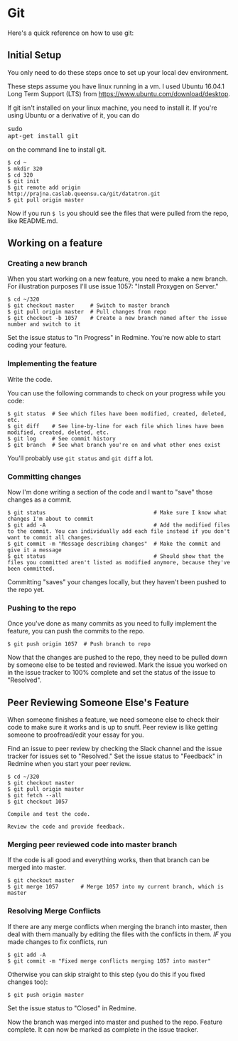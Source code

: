 # Git

Here's a quick reference on how to use git:

## Initial Setup

You only need to do these steps once to set up your local dev environment.

These steps assume you have linux running in a vm. I used Ubuntu 16.04.1 Long Term Support (LTS) from https://www.ubuntu.com/download/desktop.

If git isn't installed on your linux machine, you need to install it. If you're using Ubuntu or a derivative of it, you can do <pre>sudo apt-get install git</pre> on the command line to install git.

```
$ cd ~
$ mkdir 320
$ cd 320
$ git init
$ git remote add origin http://prajna.caslab.queensu.ca/git/datatron.git
$ git pull origin master
```

Now if you run `$ ls` you should see the files that were pulled from the repo, like README.md.

## Working on a feature

### Creating a new branch

When you start working on a new feature, you need to make a new branch. For illustration purposes I'll use issue 1057: "Install Proxygen on Server."

```
$ cd ~/320
$ git checkout master     # Switch to master branch
$ git pull origin master  # Pull changes from repo
$ git checkout -b 1057    # Create a new branch named after the issue number and switch to it
```

Set the issue status to "In Progress" in Redmine. You're now able to start coding your feature.

### Implementing the feature

Write the code.

You can use the following commands to check on your progress while you code:

```
$ git status  # See which files have been modified, created, deleted, etc.
$ git diff    # See line-by-line for each file which lines have been modified, created, deleted, etc.
$ git log     # See commit history
$ git branch  # See what branch you're on and what other ones exist
```

You'll probably use `git status` and `git diff` a lot.

### Committing changes

Now I'm done writing a section of the code and I want to "save" those changes as a commit.

```
$ git status                                  # Make sure I know what changes I'm about to commit
$ git add -A                                  # Add the modified files to the commit. You can individually add each file instead if you don't want to commit all changes.
$ git commit -m "Message describing changes"  # Make the commit and give it a message
$ git status                                  # Should show that the files you committed aren't listed as modified anymore, because they've been committed.
```

Committing "saves" your changes locally, but they haven't been pushed to the repo yet.

### Pushing to the repo

Once you've done as many commits as you need to fully implement the feature, you can push the commits to the repo.

```
$ git push origin 1057  # Push branch to repo
```

Now that the changes are pushed to the repo, they need to be pulled down by someone else to be tested and reviewed. Mark the issue you worked on in the issue tracker to 100% complete and set the status of the issue to "Resolved".

## Peer Reviewing Someone Else's Feature

When someone finishes a feature, we need someone else to check their code to make sure it works and is up to snuff. Peer review is like getting someone to proofread/edit your essay for you.

Find an issue to peer review by checking the Slack channel and the issue tracker for issues set to "Resolved." Set the issue status to "Feedback" in Redmine when you start your peer review.

```
$ cd ~/320
$ git checkout master
$ git pull origin master
$ git fetch --all
$ git checkout 1057

Compile and test the code.

Review the code and provide feedback.
```

### Merging peer reviewed code into master branch

If the code is all good and everything works, then that branch can be merged into master.

```
$ git checkout master
$ git merge 1057       # Merge 1057 into my current branch, which is master
```

### Resolving Merge Conflicts

If there are any merge conflicts when merging the branch into master, then deal with them manually by editing the files with the conflicts in them. *IF* you made changes to fix conflicts, run

```
$ git add -A
$ git commit -m "Fixed merge conflicts merging 1057 into master"
```

Otherwise you can skip straight to this step (you do this if you fixed changes too):

```
$ git push origin master
```

Set the issue status to "Closed" in Redmine.

Now the branch was merged into master and pushed to the repo. Feature complete. It can now be marked as complete in the issue tracker.